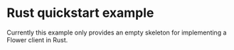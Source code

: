 # Rust quickstart example

Currently this example only provides an empty skeleton for implementing
a Flower client in Rust.